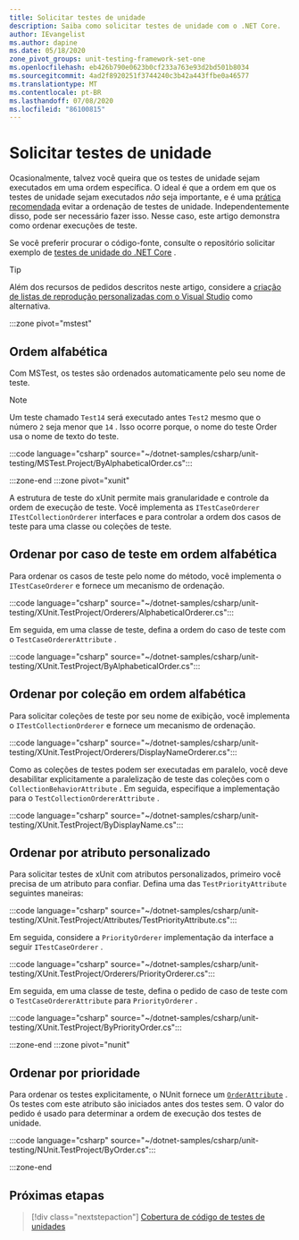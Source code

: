 ```yaml
---
title: Solicitar testes de unidade
description: Saiba como solicitar testes de unidade com o .NET Core.
author: IEvangelist
ms.author: dapine
ms.date: 05/18/2020
zone_pivot_groups: unit-testing-framework-set-one
ms.openlocfilehash: eb426b790e0623b0cf233a763e93d2bd501b8034
ms.sourcegitcommit: 4ad2f8920251f3744240c3b42a443ffbe0a46577
ms.translationtype: MT
ms.contentlocale: pt-BR
ms.lasthandoff: 07/08/2020
ms.locfileid: "86100815"
---
```

# <a name="order-unit-tests"></a>Solicitar testes de unidade

Ocasionalmente, talvez você queira que os testes de unidade sejam executados em uma ordem específica. O ideal é que a ordem em que os testes de unidade sejam executados _não_ seja importante, e é uma [prática recomendada](unit-testing-best-practices.md) evitar a ordenação de testes de unidade. Independentemente disso, pode ser necessário fazer isso. Nesse caso, este artigo demonstra como ordenar execuções de teste.

Se você preferir procurar o código-fonte, consulte o repositório solicitar exemplo de [testes de unidade do .NET Core](/samples/dotnet/samples/order-unit-tests-cs) .

> [!TIP]
> Além dos recursos de pedidos descritos neste artigo, considere a [criação de listas de reprodução personalizadas com o Visual Studio](/visualstudio/test/run-unit-tests-with-test-explorer?view=vs-2019#create-custom-playlists) como alternativa.

:::zone pivot="mstest"

## <a name="order-alphabetically"></a>Ordem alfabética

Com MSTest, os testes são ordenados automaticamente pelo seu nome de teste.

> [!NOTE]
> Um teste chamado `Test14` será executado antes `Test2` mesmo que o número `2` seja menor que `14` . Isso ocorre porque, o nome do teste Order usa o nome de texto do teste.

:::code language="csharp" source="~/dotnet-samples/csharp/unit-testing/MSTest.Project/ByAlphabeticalOrder.cs":::

:::zone-end
:::zone pivot="xunit"

A estrutura de teste do xUnit permite mais granularidade e controle da ordem de execução de teste. Você implementa as `ITestCaseOrderer` `ITestCollectionOrderer` interfaces e para controlar a ordem dos casos de teste para uma classe ou coleções de teste.

## <a name="order-by-test-case-alphabetically"></a>Ordenar por caso de teste em ordem alfabética

Para ordenar os casos de teste pelo nome do método, você implementa o `ITestCaseOrderer` e fornece um mecanismo de ordenação.

:::code language="csharp" source="~/dotnet-samples/csharp/unit-testing/XUnit.TestProject/Orderers/AlphabeticalOrderer.cs":::

Em seguida, em uma classe de teste, defina a ordem do caso de teste com o `TestCaseOrdererAttribute` .

:::code language="csharp" source="~/dotnet-samples/csharp/unit-testing/XUnit.TestProject/ByAlphabeticalOrder.cs":::

## <a name="order-by-collection-alphabetically"></a>Ordenar por coleção em ordem alfabética

Para solicitar coleções de teste por seu nome de exibição, você implementa o `ITestCollectionOrderer` e fornece um mecanismo de ordenação.

:::code language="csharp" source="~/dotnet-samples/csharp/unit-testing/XUnit.TestProject/Orderers/DisplayNameOrderer.cs":::

Como as coleções de testes podem ser executadas em paralelo, você deve desabilitar explicitamente a paralelização de teste das coleções com o `CollectionBehaviorAttribute` . Em seguida, especifique a implementação para o `TestCollectionOrdererAttribute` .

:::code language="csharp" source="~/dotnet-samples/csharp/unit-testing/XUnit.TestProject/ByDisplayName.cs":::

## <a name="order-by-custom-attribute"></a>Ordenar por atributo personalizado

Para solicitar testes de xUnit com atributos personalizados, primeiro você precisa de um atributo para confiar. Defina uma das `TestPriorityAttribute` seguintes maneiras:

:::code language="csharp" source="~/dotnet-samples/csharp/unit-testing/XUnit.TestProject/Attributes/TestPriorityAttribute.cs":::

Em seguida, considere a `PriorityOrderer` implementação da interface a seguir `ITestCaseOrderer` .

:::code language="csharp" source="~/dotnet-samples/csharp/unit-testing/XUnit.TestProject/Orderers/PriorityOrderer.cs":::

Em seguida, em uma classe de teste, defina o pedido de caso de teste com o `TestCaseOrdererAttribute` para `PriorityOrderer` .

:::code language="csharp" source="~/dotnet-samples/csharp/unit-testing/XUnit.TestProject/ByPriorityOrder.cs":::

:::zone-end
:::zone pivot="nunit"

## <a name="order-by-priority"></a>Ordenar por prioridade

Para ordenar os testes explicitamente, o NUnit fornece um [`OrderAttribute`](https://github.com/nunit/docs/wiki/Order-Attribute) . Os testes com este atributo são iniciados antes dos testes sem. O valor do pedido é usado para determinar a ordem de execução dos testes de unidade.

:::code language="csharp" source="~/dotnet-samples/csharp/unit-testing/NUnit.TestProject/ByOrder.cs":::

:::zone-end

## <a name="next-steps"></a>Próximas etapas

> [!div class="nextstepaction"]
> [Cobertura de código de testes de unidades](unit-testing-code-coverage.md)
